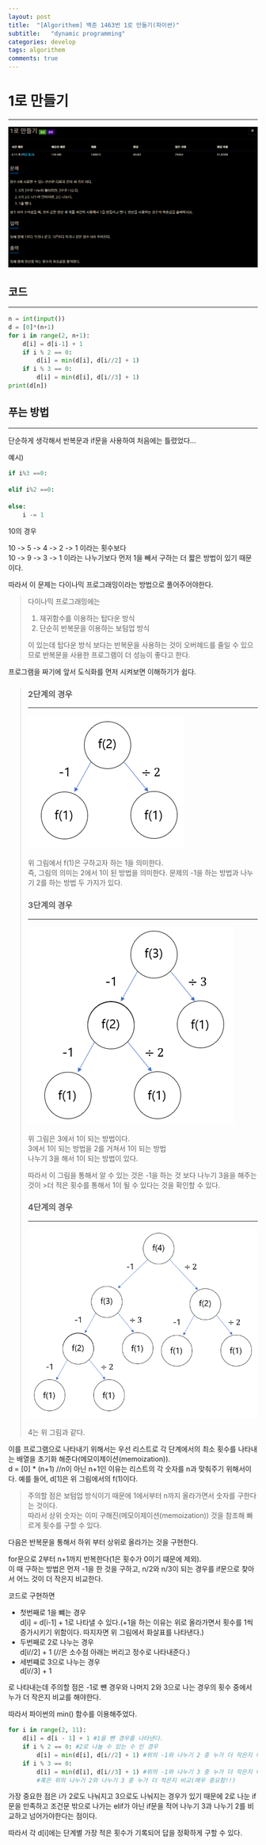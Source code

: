 ```yaml
---
layout: post
title:  "[Algorithem] 백준 1463번 1로 만들기(파이썬)"
subtitle:   "dynamic programming"
categories: develop
tags: algorithem
comments: true
---
```


# 1로 만들기
---
![그림 1-1](/assets/img/algorithm/1로_만들기_문제.png)

## 코드
---
```python
n = int(input())
d = [0]*(n+1)
for i in range(2, n+1):
    d[i] = d[i-1] + 1
    if i % 2 == 0:
        d[i] = min(d[i], d[i//2] + 1)
    if i % 3 == 0:
        d[i] = min(d[i], d[i//3] + 1)
print(d[n])
```

## 푸는 방법
---
단순하게 생각해서 반복문과 if문을 사용하여 처음에는 틀렸었다...

예시)   
```python
if i%3 ==0:

elif i%2 ==0:

else:
    i -= 1
```


10의 경우 

10 -> 5 -> 4 -> 2 -> 1 이라는 횟수보다  
10 -> 9 -> 3 -> 1 이라는 나누기보다 먼저 1을 빼서 구하는 더 짧은 방법이 있기 때문이다.

따라서 이 문제는 다이나믹 프로그래밍이라는 방법으로 풀어주어야한다.


>다이나믹 프로그래밍에는 
>
>1. 재귀함수를 이용하는 탑다운 방식
>2. 단순히 반복문을 이용하는 보텀업 방식    
>
>이 있는데 탑다운 방식 보다는 반복문을 사용하는 것이 오버헤드를 줄일 수 있으므로 반복문을 사용한 프로그램이 더 성능이 좋다고 한다.

프로그램을 짜기에 앞서 도식화를 먼저 시켜보면 이해하기가 쉽다.

>### 2단계의 경우
>---
>
>![그림 1-1](/assets/img/algorithm/보텀업-1.png)
>
>위 그림에서 f(1)은 구하고자 하는 1을 의미한다.  
>즉, 그림의 의미는 2에서 1이 된 방법을 의미한다. 
>문제의 -1을 하는 방법과 나누기 2를 하는 방법 두 가지가 있다.
>
>### 3단계의 경우
>---
>
>![그림 1-1](/assets/img/algorithm/보텀업-2.png)
>
>위 그림은 3에서 1이 되는 방법이다.  
>3에서 1이 되는 방법을 2를 거쳐서 1이 되는 방법  
>나누기 3을 해서 1이 되는 방법이 있다.
>
>따라서 이 그림을 통해서 알 수 있는 것은 -1을 하는 것 보다 나누기 3을을 해주는 것이 >더 적은 횟수를 통해서 1이 될 수 있다는 것을 확인할 수 있다.
>
>### 4단계의 경우
>---
>
>![그림 1-1](/assets/img/algorithm/보텀업-3.png)
>
>4는 위 그림과 같다.

이를 프로그램으로 나타내기 위해서는 
우선 리스트로 각 단계에서의 최소 횟수를 나타내는 배열을 초기화 해준다(메모이제이션(memoization)).  
d = [0] * (n+1) //n이 아닌 n+1인 이유는 리스트의 각 숫자를 n과 맞춰주기 위해서이다. 예를 들어, d[1]은 위 그림에서의 f(1)이다.

>주의할 점은 보텀업 방식이기 때문에 1에서부터 n까지 올라가면서 숫자를 구한다는 것이다.   
>따라서 상위 숫자는 이미 구해진(메모이제이션(memoization)) 것을 참조해 빠르게 횟수를 구할 수 있다.

다음은 반복문을 통해서 하위 부터 상위로 올라가는 것을 구현한다.

for문으로 2부터 n+1까지 반복한다(1은 횟수가 0이기 떄문에 제외).   
이 때 구하는 방법은 먼저 -1을 한 것을 구하고, n/2와 n/3이 되는 경우를 if문으로 찾아서 어느 것이 더 작은지 비교한다.

코드로 구현하면     
* 첫번째로 1을 뺴는 경우  
d[i] = d[i-1] + 1로 나타낼 수 있다.(+1을 하는 이유는 위로 올라가면서 횟수를 1씩 증가시키기 위함이다. 따지자면 위 그림에서 화살표를 나타낸다.)
* 두번째로 2로 나누는 경우  
d[i//2] + 1 (//은 소수점 아래는 버리고 정수로 나타내준다.)
* 세번쨰로 3으로 나누는 경우    
d[i//3] + 1

로 나타내는데 주의할 점은 -1로 뺸 경우와 나머지 2와 3으로 나는 경우의 횟수 중에서 누가 더 작은지 비교를 해야한다.

따라서 파이썬의 min() 함수를 이용해주었다.  
```python
for i in range(2, 11):
    d[i] = d[i - 1] + 1 #1을 뺸 경우를 나타낸다.
    if i % 2 == 0: #2로 나눌 수 있는 수 인 경우
        d[i] = min(d[i], d[i//2] + 1) #위의 -1와 나누기 2 중 누가 더 작은지 비교
    if i % 3 == 0:
        d[i] = min(d[i], d[i//3] + 1) #위의 -1와 나누기 3 중 누가 더 작은지 비교    
        #혹은 위의 나누기 2와 나누기 3 중 누가 더 적은지 비교(매우 중요함!!)
```
가장 중요한 점은 i가 2로도 나눠지고 3으로도 나눠지는 경우가 있기 때문에 2로 나눈 if문을 만족하고 조건문 밖으로 나가는 elif가 아닌 if문을 적어 나누기 3과 나누기 2를 비교하고 넘어가야한다는 점이다.

따라서 각 d[i]에는 단계별 가장 적은 횟수가 기록되어 답을 정확하게 구할 수 있다.